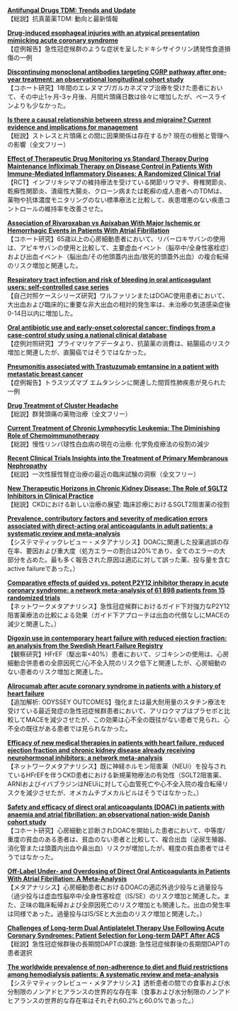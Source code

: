 [**Antifungal Drugs TDM: Trends and Update**](https://pubmed.ncbi.nlm.nih.gov/34923544/)  
【総説】抗真菌薬TDM: 動向と最新情報

[**Drug-induced esophageal injuries with an atypical presentation mimicking acute coronary syndrome**](https://pubmed.ncbi.nlm.nih.gov/34930138/)  
【症例報告】急性冠症候群のような症状を呈したドキシサイクリン誘発性食道損傷の一例

[**Discontinuing monoclonal antibodies targeting CGRP pathway after one-year treatment: an observational longitudinal cohort study**](https://pubmed.ncbi.nlm.nih.gov/34922444/)  
【コホート研究】1年間のエレヌマブ/ガルカネズマブ治療を受けた患者において、その中止1ヶ月-3ヶ月後、月間片頭痛日数は徐々に増加したが、ベースラインよりも少なかった。

[**Is there a causal relationship between stress and migraine? Current evidence and implications for management**](https://pubmed.ncbi.nlm.nih.gov/34930118/)  
【総説】ストレスと片頭痛との間に因果関係は存在するか? 現在の根拠と管理への影響（全文フリー）

[**Effect of Therapeutic Drug Monitoring vs Standard Therapy During Maintenance Infliximab Therapy on Disease Control in Patients With Immune-Mediated Inflammatory Diseases: A Randomized Clinical Trial**](https://pubmed.ncbi.nlm.nih.gov/34932077/)  
【RCT】インフリキシマブの維持療法を受けている関節リウマチ、脊椎関節炎、乾癬性関節炎、潰瘍性大腸炎、クローン病または乾癬の成人患者へのTDMは、薬物や抗体濃度モニタリングのない標準療法と比較して、疾患増悪のない疾患コントロールの維持率を改善させた。

[**Association of Rivaroxaban vs Apixaban With Major Ischemic or Hemorrhagic Events in Patients With Atrial Fibrillation**](https://pubmed.ncbi.nlm.nih.gov/34932078/)  
【コホート研究】65歳以上の心房細動患者において、リバーロキサバンの使用は、アピキサバンの使用と比較して、主要虚血イベント（脳卒中/全身性塞栓症）および出血イベント（脳出血/その他頭蓋内出血/致死的頭蓋外出血）の複合転帰のリスク増加と関連した。

[**Respiratory tract infection and risk of bleeding in oral anticoagulant users: self-controlled case series**](https://pubmed.ncbi.nlm.nih.gov/34933893/)  
【自己対照ケースシリーズ研究】ワルファリンまたはDOAC使用患者において、大出血および臨床的に重要な非大出血の相対的発生率は、未治療の気道感染症後0-14日以内に増加した。

[**Oral antibiotic use and early-onset colorectal cancer: findings from a case-control study using a national clinical database**](https://pubmed.ncbi.nlm.nih.gov/34921228/)  
【症例対照研究】プライマリケアデータより、抗菌薬の消費は、結腸癌のリスク増加と関連したが、直腸癌ではそうではなかった。

[**Pneumonitis associated with Trastuzumab emtansine in a patient with metastatic breast cancer**](https://pubmed.ncbi.nlm.nih.gov/34935553/)  
【症例報告】トラスツズマブ エムタンシンに関連した間質性肺疾患が見られた一例

[**Drug Treatment of Cluster Headache**](https://pubmed.ncbi.nlm.nih.gov/34919214/)  
【総説】群発頭痛の薬物治療（全文フリー）

[**Current Treatment of Chronic Lymphocytic Leukemia: The Diminishing Role of Chemoimmunotherapy**](https://pubmed.ncbi.nlm.nih.gov/34932207/)  
【総説】慢性リンパ球性白血病の現在の治療: 化学免疫療法の役割の減少

[**Recent Clinical Trials Insights into the Treatment of Primary Membranous Nephropathy**](https://pubmed.ncbi.nlm.nih.gov/34932208/)  
【総説】一次性膜性腎症治療の最近の臨床試験の洞察（全文フリー）

[**New Therapeutic Horizons in Chronic Kidney Disease: The Role of SGLT2 Inhibitors in Clinical Practice**](https://pubmed.ncbi.nlm.nih.gov/34932209/)  
【総説】CKDにおける新しい治療の展望: 臨床診療におけるSGLT2阻害薬の役割

[**Prevalence, contributory factors and severity of medication errors associated with direct-acting oral anticoagulants in adult patients: a systematic review and meta-analysis**](https://pubmed.ncbi.nlm.nih.gov/34935068/)  
【システマティックレビュー・メタアナリシス】DOACに関連した投薬過誤の存在率、要因および重大度（処方エラーの割合は20%であり、全てのエラーの大部分を占めた。最も多く報告された原因は適応に対して誤った薬、投与量を含むactive failureであった。）

[**Comparative effects of guided vs. potent P2Y12 inhibitor therapy in acute coronary syndrome: a network meta-analysis of 61 898 patients from 15 randomized trials**](https://pubmed.ncbi.nlm.nih.gov/34918066/)  
【ネットワークメタアナリシス】急性冠症候群におけるガイド下対強力なP2Y12阻害薬療法の比較による効果（ガイド下アプローチは出血の代償なしにMACEの減少と関連した。）

[**Digoxin use in contemporary heart failure with reduced ejection fraction: an analysis from the Swedish Heart Failure Registry**](https://pubmed.ncbi.nlm.nih.gov/34921603/)  
【観察研究】HFrEF（駆出率<40%）患者において、ジゴキシンの使用は、心房細動合併患者の全原因死亡/心不全入院のリスク低下と関連したが、心房細動のない患者のリスク増加と関連した。

[**Alirocumab after acute coronary syndrome in patients with a history of heart failure**](https://pubmed.ncbi.nlm.nih.gov/34922353/)  
【追加解析: ODYSSEY OUTCOMES】強化または最大耐用量のスタチン療法を受けている最近発症の急性冠症候群患者において、アリロクマブはプラセボと比較してMACEを減少させたが、この効果は心不全の既往がない患者で見られ、心不全の既往がある患者では見られなかった。

[**Efficacy of new medical therapies in patients with heart failure, reduced ejection fraction and chronic kidney disease already receiving neurohormonal inhibitors: a network meta-analysis**](https://pubmed.ncbi.nlm.nih.gov/34928347/)  
【ネットワークメタアナリシス】既に神経ホルモン阻害薬（NEUi）を投与されているHFrEFを伴うCKD患者における新規薬物療法の有効性（SGLT2阻害薬、ARNIおよびイバブラジンはNEUiに対して心血管死亡や心不全入院の複合転帰リスクを減少させたが、オメカムチブメカルビルはそうではなかった。）

[**Safety and efficacy of direct oral anticoagulants (DOAC) in patients with anaemia and atrial fibrillation: an observational nation-wide Danish cohort study**](https://pubmed.ncbi.nlm.nih.gov/34931662/)  
【コホート研究】心房細動と診断されDOACを開始した患者において、中等度/重度の貧血のある患者は、貧血のない患者と比較して、複合出血（泌尿生殖器、消化管または頭蓋内出血や鼻出血）リスクが増加したが、軽度の貧血患者ではそうではなかった。

[**Off-Label Under- and Overdosing of Direct Oral Anticoagulants in Patients With Atrial Fibrillation: A Meta-Analysis**](https://pubmed.ncbi.nlm.nih.gov/34932377/)  
【メタアナリシス】心房細動患者におけるDOACの適応外過少投与と過量投与（過少投与は虚血性脳卒中/全身性塞栓症（IS/SE）のリスク増加と関連した。また、正味の臨床転帰および全原因死亡のリスク増加とも関連した。出血の発生率は同様であった。過量投与はIS/SEと大出血のリスク増加と関連した。）

[**Challenges of Long-term Dual Antiplatelet Therapy Use Following Acute Coronary Syndromes: Patient Selection for Long-term DAPT After ACS**](https://pubmed.ncbi.nlm.nih.gov/34933000/)  
【総説】急性冠症候群後の長期間DAPTの課題: 急性冠症候群後の長期間DAPTの患者選択

[**The worldwide prevalence of non-adherence to diet and fluid restrictions among hemodialysis patients: A systematic review and meta-analysis**](https://pubmed.ncbi.nlm.nih.gov/34923113/)  
【システマティックレビュー・メタアナリシス】透析患者の間での食事および水分制限のノンアドヒアランスの世界的な存在率（食事および水分制限のノンアドヒアランスの世界的な存在率はそれぞれ60.2%と60.0%であった。）
